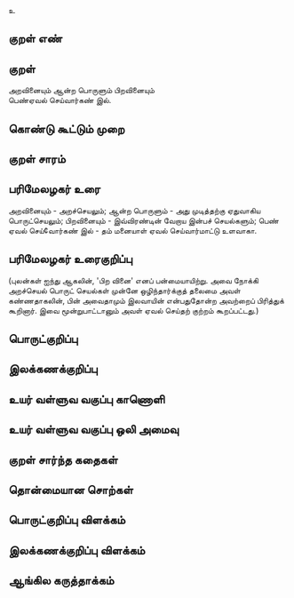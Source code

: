 உ

## குறள் எண் 


## குறள் 
அறவினையும் ஆன்ற பொருளும் பிறவினையும்  
பெண்ஏவல் செய்வார்கண் இல்.

## கொண்டு கூட்டும் முறை


## குறள் சாரம் 


## பரிமேலழகர் உரை
அறவினையும் - அறச்செயலும்; ஆன்ற பொருளும் - அது முடித்தற்கு ஏதுவாகிய பொருட்செயலும்; பிறவினையும் - இவ்விரண்டின் வேறாய இன்பச் செயல்களும்; பெண் ஏவல் செய்¢வார்கண் இல் - தம் மனையாள் ஏவல் செய்வார்மாட்டு உளவாகா. 

## பரிமேலழகர் உரைகுறிப்பு   
(புலன்கள் ஐந்து ஆகலின், 'பிற வினை' எனப் பன்மையாயிற்று. அவை நோக்கி அறச்செயல் பொருட் செயல்கள் முன்னே ஒழிந்தார்க்குத் தலைமை அவள் கண்ணதாகலின், பின் அவைதாமும் இலவாயின் என்பதுதோன்ற அவற்றைப் பிரித்துக் கூறினார். இவை மூன்றுபாட்டானும் அவள் ஏவல் செய்தற் குற்றம் கூறப்பட்டது.)

## பொருட்குறிப்பு 


## இலக்கணக்குறிப்பு  


## உயர் வள்ளுவ வகுப்பு காணொளி


## உயர் வள்ளுவ வகுப்பு ஒலி அமைவு 

 
## குறள் சார்ந்த கதைகள் 


## தொன்மையான சொற்கள்


## பொருட்குறிப்பு விளக்கம்


## இலக்கணக்குறிப்பு விளக்கம்


## ஆங்கில கருத்தாக்கம் 


